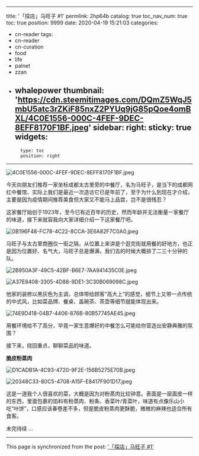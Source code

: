 
---
title: '「探店」马旺子 #1'
permlink: 2hp64b
catalog: true
toc_nav_num: true
toc: true
position: 9999
date: 2020-04-19 15:21:03
categories:
- cn-reader
tags:
- cn-reader
- cn-curation
- food
- life
- palnet
- zzan
- whalepower
thumbnail: 'https://cdn.steemitimages.com/DQmZ5WqJ5mbU5atc3rZKiF85nxZ2PYUq9jG85pQoe4omBXL/4C0E1556-000C-4FEF-9DEC-8EFF8170F1BF.jpeg'
sidebar:
    right:
        sticky: true
widgets:
    -
        type: toc
        position: right
---


![4C0E1556-000C-4FEF-9DEC-8EFF8170F1BF.jpeg](https://cdn.steemitimages.com/DQmZ5WqJ5mbU5atc3rZKiF85nxZ2PYUq9jG85pQoe4omBXL/4C0E1556-000C-4FEF-9DEC-8EFF8170F1BF.jpeg)


今天向朋友们推荐一家坐标成都太古里旁的中餐厅，名为马旺子，是当下的成都网红中餐馆、实际上我们是最近一次造访它已是年前了，至于为什么到现在才介绍，主要是因为疫情期间推荐美食但大家又不能马上品尝，岂不是很残忍？

这家餐厅始创于1923年，至今已有近百年的历史，然而年龄并无法衡量一家餐厅的味道，接下来就容我向大家详细介绍一下这家餐厅吧。


![0B196F48-FC78-4C22-8CCA-3E6A82F7C0A0.jpeg](https://cdn.steemitimages.com/DQmWKP5o7XeNidL9ahL75YZEqaR1ngFXvU4ghPwKprzRYvc/0B196F48-FC78-4C22-8CCA-3E6A82F7C0A0.jpeg)


马旺子与太古里商圈仅一街之隔，从位置上来讲是个逛完街就用餐的好地方，也正是因为位置好、名气大，马旺子总是爆满，我们去的时候大概排了二三十分钟的队。


![2B950A3F-49C5-42BF-B6E7-7AA941435C0E.jpeg](https://cdn.steemitimages.com/DQmdGDe6h5cYixMqYZU7Cbr9dhVXVc8Zs3phBdLMLGzTpkJ/2B950A3F-49C5-42BF-B6E7-7AA941435C0E.jpeg)


![A37E8408-3305-4D88-9DE1-3C30B069098C.jpeg](https://cdn.steemitimages.com/DQmbTirE3v3NnNQKq2wrUSKatQqhxwv4uzJNkCiBAget9V4/A37E8408-3305-4D88-9DE1-3C30B069098C.jpeg)


他家的装修以黑灰色为主调，总体带给顾客“高大上”的感觉，细节上又带一点传统的中式风，比如菜品牌、餐桌、盖碗茶、茶壶等细节就能体现出来。


![74E9D418-04B7-4406-876B-80B57745AE45.jpeg](https://cdn.steemitimages.com/DQmRuPya58x4LTUJETDRipiCU8AeEdUKDJaBoAuYggRC7iS/74E9D418-04B7-4406-876B-80B57745AE45.jpeg)


用餐环境给不了高分，毕竟一家生意爆好的中餐怎么可能给你营造出安静典雅的氛围？

接下来，绕回重点，聊聊菜品的味道。

**脆皮粉蒸肉**


![D1CADB1A-4C93-4720-9F2E-156B5275E70B.jpeg](https://cdn.steemitimages.com/DQmaztmK1tpbQvTH3Tyoh5TBXhZS4tDgFCGiknb7RRpvq91/D1CADB1A-4C93-4720-9F2E-156B5275E70B.jpeg)


![20348C33-80C5-4708-A15F-E8417F901D17.jpeg](https://cdn.steemitimages.com/DQmaMNDSDvU8WGR2HS9eeNHY4HjTnaqi7UMeyKmySecLM3e/20348C33-80C5-4708-A15F-E8417F901D17.jpeg)


这是一道我个人很喜欢的菜，大概是因为对粉蒸肉比较钟意。表面是一层面皮一样的东西，里面包裹的馅料有粉蒸肉、粉条、香菜叶/青菜叶，味道有点像乐山小吃“咔饼”，口感应该春卷差不多，但是脆皮粉蒸肉更酥脆，微微的麻辣也适合所有食客。

未完待续 …

- - -

This page is synchronized from the post: ['「探店」马旺子 #1'](https://steemit.com/@mrspointm/2hp64b)
